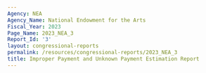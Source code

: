 ```yaml
---
Agency: NEA
Agency_Name: National Endowment for the Arts
Fiscal_Year: 2023
Page_Name: 2023_NEA_3
Report_Id: '3'
layout: congressional-reports
permalink: /resources/congressional-reports/2023_NEA_3
title: Improper Payment and Unknown Payment Estimation Report
---
```


